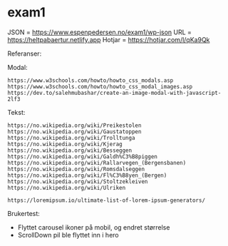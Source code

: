 # exam1

JSON = https://www.espenpedersen.no/exam1/wp-json
URL = https://heltpabaertur.netlify.app
Hotjar = https://hotjar.com/l/qKa9Qk

Referanser:

Modal:

    https://www.w3schools.com/howto/howto_css_modals.asp
    https://www.w3schools.com/howto/howto_css_modal_images.asp
    https://dev.to/salehmubashar/create-an-image-modal-with-javascript-2lf3

Tekst:

    https://no.wikipedia.org/wiki/Preikestolen
    https://no.wikipedia.org/wiki/Gaustatoppen
    https://no.wikipedia.org/wiki/Trolltunga
    https://no.wikipedia.org/wiki/Kjerag
    https://no.wikipedia.org/wiki/Besseggen
    https://no.wikipedia.org/wiki/Galdh%C3%B8piggen
    https://no.wikipedia.org/wiki/Rallarvegen_(Bergensbanen)
    https://no.wikipedia.org/wiki/Romsdalseggen
    https://no.wikipedia.org/wiki/Fl%C3%B8yen_(Bergen)
    https://no.wikipedia.org/wiki/Stoltzekleiven
    https://no.wikipedia.org/wiki/Ulriken

    https://loremipsum.io/ultimate-list-of-lorem-ipsum-generators/

Brukertest:

- Flyttet carousel ikoner på mobil, og endret størrelse
- ScrollDown pil ble flyttet inn i hero